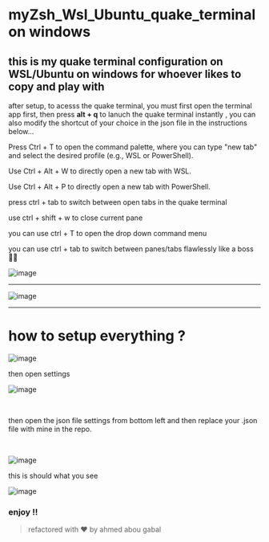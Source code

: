 # myZsh_Wsl_Ubuntu_quake_terminal on windows 



## this is my quake terminal configuration on WSL/Ubuntu on windows for whoever likes to copy and play with 

after setup, to acesss the quake terminal, you must first open the terminal app first, then press **alt + q** to lanuch the quake terminal instantly , you can also modify the shortcut of your choice in the json file in the instructions below...  

Press Ctrl + T to open the command palette, where you can type "new tab" and select the desired profile (e.g., WSL or PowerShell).

Use Ctrl + Alt + W to directly open a new tab with WSL.

Use Ctrl + Alt + P to directly open a new tab with PowerShell.


press ctrl + tab to switch between open tabs in the quake terminal 

use ctrl + shift + w to close current pane 

you can use ctrl + T to open the drop down command menu 

you can use ctrl + tab to switch between panes/tabs flawlessly like a boss 🏋️‍♂️

![image](https://github.com/user-attachments/assets/56885e10-987e-46cd-a1a7-3853bd4a85ed)

--- 

![image](https://github.com/user-attachments/assets/05c11554-4ed3-4eae-8d6e-650317f4cfa8)

---

# how to setup everything ? 

![image](https://github.com/user-attachments/assets/365da6ab-32cd-45c6-ae6f-ce43d5e658bb)

then open settings 

![image](https://github.com/user-attachments/assets/fc0bc21b-6882-4d21-a09f-6bd75e9b8b96)


<br />

then open the json file settings from bottom left and then replace your .json file with mine in the repo.

<br />

![image](https://github.com/user-attachments/assets/d6504348-ecad-4621-bfb7-c3236df69756)

this is should what you see


![image](https://github.com/user-attachments/assets/7347c5b5-4e7f-4057-9e2c-e68aba090554)


### enjoy !!



> refactored with ❤️ by ahmed abou gabal
